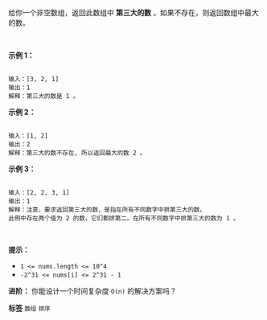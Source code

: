 给你一个非空数组，返回此数组中 **第三大的数** 。如果不存在，则返回数组中最大的数。

 

 **示例 1：** 

```

输入：[3, 2, 1]
输出：1
解释：第三大的数是 1 。
```
 **示例 2：** 

```

输入：[1, 2]
输出：2
解释：第三大的数不存在, 所以返回最大的数 2 。

```
 **示例 3：** 

```

输入：[2, 2, 3, 1]
输出：1
解释：注意，要求返回第三大的数，是指在所有不同数字中排第三大的数。
此例中存在两个值为 2 的数，它们都排第二。在所有不同数字中排第三大的数为 1 。
```
 

 **提示：** 
-  `1 <= nums.length <= 10^4` 
-  `-2^31 <= nums[i] <= 2^31 - 1` 
 

 **进阶：** 你能设计一个时间复杂度 `O(n)` 的解决方案吗？

 
**标签**
`数组` `排序` 

